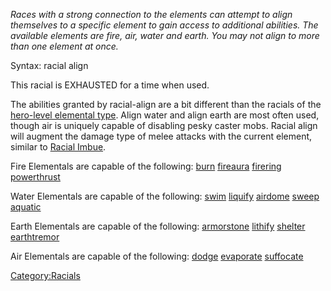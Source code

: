 *Races with a strong connection to the elements can attempt to align
themselves to a specific element to gain access to additional abilities.
The available elements are fire, air, water and earth. You may not align
to more than one element at once.*

Syntax: racial align <element>

This racial is EXHAUSTED for a time when used.

The abilities granted by racial-align are a bit different than the
racials of the [hero-level elemental
type](:Category:Imps.md "wikilink"). Align water and align earth are
most often used, though air is uniquely capable of disabling pesky
caster mobs. Racial align will augment the damage type of melee attacks
with the current element, similar to [Racial
Imbue](Racial_Imbue "wikilink").

Fire Elementals are capable of the following:
[burn](Racial_Burn.md "wikilink")
[fireaura](Racial_Fireaura.md "wikilink")
[firering](Racial_Firering.md "wikilink")
[powerthrust](Racial_Powerthrust.md "wikilink")

Water Elementals are capable of the following:
[swim](Racial_Swim.md "wikilink")
[liquify](Racial_Liquify.md "wikilink")
[airdome](Racial_Airdome.md "wikilink")
[sweep](Racial_Sweep.md "wikilink")
[aquatic](Racial_Aquatic.md "wikilink")

Earth Elementals are capable of the following:
[armorstone](Racial_Armorstone.md "wikilink")
[lithify](Racial_Lithify.md "wikilink")
[shelter](Racial_Shelter.md "wikilink")
[earthtremor](Racial_Earthtremor.md "wikilink")

Air Elementals are capable of the following:
[dodge](Racial_Dodge.md "wikilink")
[evaporate](Racial_Evaporate.md "wikilink")
[suffocate](Racial_Suffocate.md "wikilink")

[Category:Racials](Category:Racials "wikilink")
